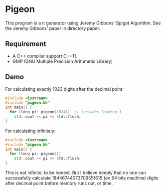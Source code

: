 # Pigeon

This program is a π generator using Jeremy Gibbons' Spigot Algorithm. See the Jeremy Gibbons' paper in directory paper.

## Requirement

* A C++ compiler support C++11.
* GMP (GNU Multiple Precision Arithmetic Library)

## Demo

For calculating exactly 1023 digits after the decimal point:

```cpp
#include <iostream>
#include "pigeon.hh"
int main() {
  for (long pi: pigeon(1024))  // includes leading 3
    std::cout << pi << std::flush;
}
```

For calculating infinitely:

```cpp
#include <iostream>
#include "pigeon.hh"
int main() {
  for (long pi: pigeon())
    std::cout << pi << std::flush;
}
```

This is not infinite, to be honest. But I believe deeply that no one can successfully calculate 18446744073709551615 (on 64 bits machine) digits after decimal point before memory runs out, or time.
